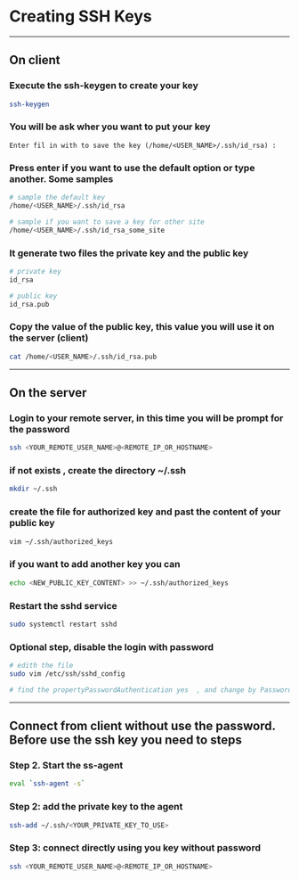 # Creating SSH Keys

---

## On client


### Execute the ssh-keygen to create your key
```bash
ssh-keygen
```

### You will be ask wher you want to put your key
```text
Enter fil in with to save the key (/home/<USER_NAME>/.ssh/id_rsa) :
```

### Press enter if you want to use the default option or type another. Some samples
```bash
# sample the default key
/home/<USER_NAME>/.ssh/id_rsa

# sample if you want to save a key for other site
/home/<USER_NAME>/.ssh/id_rsa_some_site
```

### It generate two files the private key and the public key
```bash
# private key
id_rsa

# public key
id_rsa.pub
```

### Copy the value of the public key, this value you will use it on the server (client)
```bash
cat /home/<USER_NAME>/.ssh/id_rsa.pub
```

---

## On the server

### Login to your remote server, in this time you will be prompt for the password
```bash
ssh <YOUR_REMOTE_USER_NAME>@<REMOTE_IP_OR_HOSTNAME>
```

### if not exists , create the directory  ~/.ssh
```bash
mkdir ~/.ssh
```

### create the file for authorized key and past the content of your public key
```bash
vim ~/.ssh/authorized_keys
```

### if you want to add another key you can
```bash
echo <NEW_PUBLIC_KEY_CONTENT> >> ~/.ssh/authorized_keys
```

### Restart the sshd service
```bash
sudo systemctl restart sshd
```

### Optional step, disable the login with password
```bash
# edith the file
sudo vim /etc/ssh/sshd_config

# find the propertyPasswordAuthentication yes  , and change by PasswordAuthentication no
```

---

## Connect from client without use the password. Before use the ssh key you need to steps


### Step 2. Start the ss-agent
```bash
eval `ssh-agent -s`
```

### Step 2: add the private key to the agent
```bash
ssh-add ~/.ssh/<YOUR_PRIVATE_KEY_TO_USE>
```

### Step 3: connect directly using you key without password
```bash
ssh <YOUR_REMOTE_USER_NAME>@<REMOTE_IP_OR_HOSTNAME>
```
